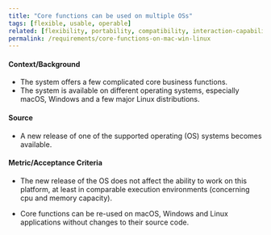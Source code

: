 ```yaml
---
title: "Core functions can be used on multiple OSs"
tags: [flexible, usable, operable]
related: [flexibility, portability, compatibility, interaction-capability]
permalink: /requirements/core-functions-on-mac-win-linux
---
```


<div class="quality-requirement" markdown="1">


#### Context/Background

* The system offers a few complicated core business functions.
* The system is available on different operating systems, especially macOS, Windows and a few major Linux distributions.
  
#### Source

* A new release of one of the supported operating (OS) systems becomes available. 

#### Metric/Acceptance Criteria

* The new release of the OS does not affect the ability to work on this platform, 
 at least in comparable execution environments (concerning cpu and memory capacity).
 
* Core functions can be re-used on macOS, Windows and Linux applications without changes to their source code.

   
</div><br>



